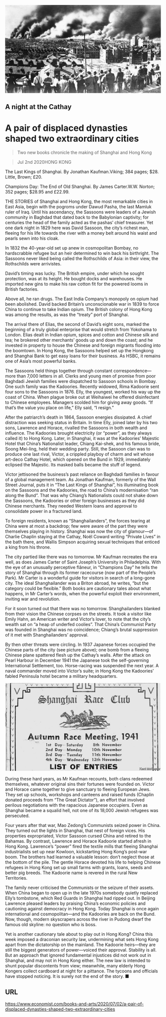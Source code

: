 ![](./images/20200704_BKP006_0.jpg)

## A night at the Cathay

# A pair of displaced dynasties shaped two extraordinary cities

> Two new books chronicle the making of Shanghai and Hong Kong

> Jul 2nd 2020HONG KONG

The Last Kings of Shanghai. By Jonathan Kaufman.Viking; 384 pages; $28. Little, Brown; £20.

Champions Day: The End of Old Shanghai. By James Carter.W.W. Norton; 352 pages; $28.95 and £22.99.

THE STORIES of Shanghai and Hong Kong, the most remarkable cities in East Asia, begin with the pogroms under Dawud Pasha, the last Mamluk ruler of Iraq. Until his ascendancy, the Sassoons were leaders of a Jewish community in Baghdad that dated back to the Babylonian captivity; for centuries the head of the family acted as the pashas’ chief treasurer. Yet one dark night in 1829 here was David Sassoon, the city’s richest man, fleeing for his life towards the river with a money belt around his waist and pearls sewn into his cloak.

In 1832 the 40-year-old set up anew in cosmopolitan Bombay, no hardscrabble refugee but an heir determined to win back his birthright. The Sassoons never liked being called the Rothschilds of Asia: in their view, the Rothschilds were arrivistes.

David’s timing was lucky. The British empire, under which he sought protection, was at its height. He bought docks and warehouses. He imported new gins to make his raw cotton fit for the powered looms in British factories.

Above all, he ran drugs. The East India Company’s monopoly on opium had been abolished. David backed Britain’s unconscionable war in 1839 to force China to continue to take Indian opium. The British colony of Hong Kong was among the results, as was the “treaty” port of Shanghai.

The arrival there of Elias, the second of David’s eight sons, marked the beginning of a truly global enterprise that would stretch from Yokohama to London. Elias dealt in Indian opium, spices and cotton and Chinese silk and tea; he brokered other merchants’ goods up and down the coast; and he invested in property to house the Chinese and foreign migrants flooding into the boomtown. In Hong Kong, the Sassoons helped set up the Hongkong and Shanghai Bank to get easy loans for their business. As HSBC, it remains one of Asia’s most powerful banks.

The Sassoons held things together through constant correspondence—more than 7,000 letters in all. Clerks and young men of promise from poor Baghdadi Jewish families were dispatched to Sassoon schools in Bombay. One such family was the Kadoories. Recently widowed, Rima Kadoorie sent four sons to the Sassoons in 1876. Elly, the youngest, worked his way up the coast of China. When plague broke out at Weihaiwei he offered disinfectant to Chinese employees. Managers scolded him for giving away goods. “If that’s the value you place on life,” Elly said, “I resign.”

After the patriarch’s death in 1864, Sassoon energies dissipated. A chief distraction was seeking status in Britain. In time Elly, joined later by his two sons, Lawrence and Horace, rivalled the Sassoons in both wealth and influence. The Kadoories brought electricity (or “power”, as they always called it) to Hong Kong. Later, in Shanghai, it was at the Kadoories’ Majestic Hotel that China’s Nationalist leader, Chiang Kai-shek, and his famous bride, Soong Mei-ling, held their wedding party. Still, the Sassoon clan was to produce one last rival, Victor, a crippled playboy of charm and wit whose art-deco Cathay Hotel, which opened on the Bund in 1929, immediately eclipsed the Majestic. Its masked balls became the stuff of legend.

Victor jettisoned the business’s past reliance on Baghdadi families in favour of a global management team. As Jonathan Kaufman, formerly of the Wall Street Journal, puts it in “The Last Kings of Shanghai”, his illuminating book on the Sassoons and the Kadoories, the road to China’s modernisation “ran along the Bund”. That was why Chiang’s Nationalists could not shake down the Sassoons, the Kadoories or other foreign businesses as they did Chinese merchants. They needed Western loans and approval to consolidate power in a fractured land.

To foreign residents, known as “Shanghailanders”, the forces tearing at China were at most a backdrop; few were aware of the part they were themselves playing in history. Shanghai was now the city of glamour—of Charlie Chaplin staying at the Cathay, Noël Coward writing “Private Lives” in the bath there, and Wallis Simpson acquiring sexual techniques that enticed a king from his throne.

The city partied like there was no tomorrow. Mr Kaufman recreates the era well, as does James Carter of Saint Joseph’s University in Philadelphia. With the eye of an unusually perceptive flâneur, in “Champions Day” he tells the story of Shanghai through its former racecourse (now part of the People’s Park). Mr Carter is a wonderful guide for visitors in search of a long-gone city. The ideal Shanghailander was a Briton abroad, he writes, “but the category could be flexible.” Both books are cautionary tales about what happens, in Mr Carter’s words, when the powerful exploit their environment, inviting war and revolution.

For it soon turned out that there was no tomorrow. Shanghailanders blanked from their vision the Chinese corpses on the streets. It took a visitor like Emily Hahn, an American writer and Victor’s lover, to note that the city’s wealth sat on “a heap of underfed coolies”. That China’s Communist Party was founded in Shanghai was no coincidence; Chiang’s brutal suppression of it met with Shanghailanders’ approval.

By then other threats were circling. In 1937 Japanese forces occupied the Chinese parts of the city (see picture above); one bomb from a fleeing Chinese plane spattered flesh up the Cathay’s walls. After the attack on Pearl Harbour in December 1941 the Japanese took the self-governing International Settlement, too. Horse-racing was suspended the next year. A naval commander moved into Victor’s suite; in Hong Kong the Kadoories’ fabled Peninsula hotel became a military headquarters.

![](./images/20200704_BKP007_0.jpg)

During these hard years, as Mr Kaufman recounts, both clans redeemed themselves, whatever original sins their fortunes were founded on. Victor and Horace came together to give sanctuary to fleeing European Jews. They set up schools, workshops and canteens and raised funds (Chaplin donated proceeds from “The Great Dictator”), an effort that involved perilous negotiations with the rapacious Japanese occupiers. Even as Shanghai became a squalid hell, not one of its 18,000 Jewish refugees was persecuted.

Four years after that war, Mao Zedong’s Communists seized power in China. They turned out the lights in Shanghai, that nest of foreign vices. His properties expropriated, Victor Sassoon cursed China and retired to the Bahamas. By contrast, Lawrence and Horace Kadoorie started afresh in Hong Kong. Lawrence’s “power” fired the textile mills that fleeing Shanghai industrialists set up near Kowloon, kickstarting Hong Kong’s post-war boom. The brothers had learned a valuable lesson: don’t neglect those at the bottom of the pile. The gentle Horace devoted his life to helping Chinese refugees in Hong Kong set up small farms with grants, loans, seeds and better pig breeds. The Kadoorie name is revered in the rural New Territories.

The family never criticised the Communists or the seizure of their assets. When China began to open up in the late 1970s somebody quietly replaced Elly’s tombstone, which Red Guards in Shanghai had ripped out. In Beijing Lawrence pleased leaders by praising China’s economic policies and cautioning against democracy in Hong Kong. Today Shanghai is once again international and cosmopolitan—and the Kadoories are back on the Bund. Now, though, modern skyscrapers across the river in Pudong dwarf the famous old skyline: no question who is boss.

Yet is another cautionary tale about to play out in Hong Kong? China this week imposed a draconian security law, undermining what sets Hong Kong apart from the dictatorship on the mainland. The Kadoorie heirs—they are still the biggest generators of power—voiced their approval. Stability is all. But an approach that ignored fundamental injustices did not work out in Shanghai, and may not in Hong Kong either. The new law is intended to shunt popular discontents from view; meanwhile, many elderly Hong Kongers collect cardboard at night for a pittance. The tycoons and officials have stopped noticing. It is surely not the end of the story. ■

## URL

https://www.economist.com/books-and-arts/2020/07/02/a-pair-of-displaced-dynasties-shaped-two-extraordinary-cities
